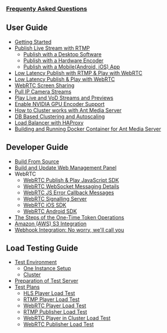 ### [Frequenty Asked Questions](frequently-asked-questions)

## User Guide
   * [Getting Started](https://github.com/ant-media/Ant-Media-Server/wiki/Getting-Started)
   * [Publish Live Stream with RTMP](https://github.com/ant-media/Ant-Media-Server/wiki/Publish-Live-Stream-with-RTMP)
     * [Publish with a Desktop Software](https://github.com/ant-media/Ant-Media-Server/wiki/Publish-with-a-Desktop-Software---Open-Broadcaster-Software)
     * [Publish with a Hardware Encoder](https://github.com/ant-media/Ant-Media-Server/wiki/Publish-with-a-Hardware-Encoder---Teradek-Vidiu-Pro)
     * [Publish with a Mobile(Android, iOS) App](https://github.com/ant-media/Ant-Media-Server/wiki/Publish-with-a-Mobile-App-Android)
   * [Low Latency Publish with RTMP & Play with WebRTC](https://github.com/ant-media/Ant-Media-Server/wiki/Publish-with-RTMP-&-Play-with-WebRTC)
   * [Low Latency Publish & Play with WebRTC](https://github.com/ant-media/Ant-Media-Server/wiki/Try-Low-Latency-WebRTC-Live-Streaming)
   * [WebRTC Screen Sharing](https://github.com/ant-media/Ant-Media-Server/wiki/WebRTC-Screen-Sharing)
   * [Pull IP Camera Streams](https://github.com/ant-media/Ant-Media-Server/wiki/Pull-IP-Camera-Streams)
   * [Play Live and VoD Streams and Previews](https://github.com/ant-media/Ant-Media-Server/wiki/Play-Live-and-VoD-Streams-and-Previews)
   * [Enable NVIDIA GPU Encoder Support](https://github.com/ant-media/Ant-Media-Server/wiki/Enable-NVIDIA-GPU-Encoder-Support)
  * [How to Cluster works with Ant Media Server](https://github.com/ant-media/Ant-Media-Server/wiki/Clustering)
  * [DB Based Clustering and Autoscaling](https://github.com/ant-media/Ant-Media-Server/wiki/DB-Based-Clustering-(available-for-v1.5.1-and-later)-and-Autoscaling)
  * [Load Balancer with HAProxy](https://github.com/ant-media/Ant-Media-Server/wiki/Load-Balancer-with-HAProxy-SSL-Termination)
  * [Building and Running Docker Container for Ant Media Server](https://github.com/ant-media/Ant-Media-Server/wiki/Building-and-Running-Docker-Container-for-Ant-Media-Server)


## Developer Guide
   * [Build From Source](https://github.com/ant-media/Ant-Media-Server/wiki/Build-From-Source)
   * [Build and Update Web Management Panel](https://github.com/ant-media/Ant-Media-Server/wiki/DevGuide---Build-and-Update-Management-Web-Panel)
   * WebRTC
     * [WebRTC Publish & Play JavaScript SDK](https://github.com/ant-media/Ant-Media-Server/wiki/WebRTC-Publish-&-Play-JavaScript-SDK)
     * [WebRTC WebSocket Messaging Details](https://github.com/ant-media/Ant-Media-Server/wiki/WebRTC-WebSocket-Messaging-Details)
     * [WebRTC JS Error Callback Messages](https://github.com/ant-media/Ant-Media-Server/wiki/WebRTC-Error-Callback-Messages)
     * [WebRTC Signalling Server](https://github.com/ant-media/Ant-Media-Server/wiki/WebRTC-Signalling-Server)
     * [WebRTC iOS SDK](https://github.com/ant-media/Ant-Media-Server/wiki/WebRTC-iOS-SDK-Documentation)
     * [WebRTC Android SDK](https://github.com/ant-media/Ant-Media-Server/wiki/Step-by-Step-Guide-to-Build-WebRTC-Native-Android-App)
   * [The Steps of the One-Time Token Operations](https://github.com/ant-media/Ant-Media-Server/wiki/The-Steps-of-One-Time-Token-Operations)
   * [Amazon (AWS) S3 Integration](https://github.com/ant-media/Ant-Media-Server/wiki/Amazon-(AWS)-S3-Integration) 
   * [Webhook Integration: No worry, we'll call you](https://github.com/ant-media/Ant-Media-Server/wiki/Webhook-Integration:-No-worry,-We'll-call-you)

## Load Testing Guide
   * [Test Environment]()
     * [One Instance Setup]()
     * [Cluster]()
   * [Preparation of Test Server](https://github.com/ant-media/Ant-Media-Server/wiki/Publish-Live-Stream-with-RTMP)
   * [Test Plans](https://github.com/ant-media/Ant-Media-Server/wiki/Test-Plans)
     * [HLS Player Load Test](https://github.com/ant-media/Ant-Media-Server/wiki/Test-Plans#hls-player-load-test)
     * [RTMP Player Load Test](https://github.com/ant-media/Ant-Media-Server/wiki/Test-Plans#rtmp-player-load-test)
     * [WebRTC Player Load Test](https://github.com/ant-media/Ant-Media-Server/wiki/Test-Plans#webrtc-player-load-test)
     * [RTMP Publisher Load Test](https://github.com/ant-media/Ant-Media-Server/wiki/Test-Plans#rtmp-publisher-load-test)
     * [WebRTC Player in Cluster Load Test](https://github.com/ant-media/Ant-Media-Server/wiki/Test-Plans#webrtc-player-in-cluster-load-test)
     * [WebRTC Publisher Load Test](https://github.com/ant-media/Ant-Media-Server/wiki/Test-Plans#webrtc-publisher-load-test)
